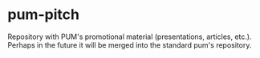 # pum-pitch
Repository with PUM's promotional material (presentations, articles, etc.). Perhaps in the future it will be merged into the standard pum's repository.
